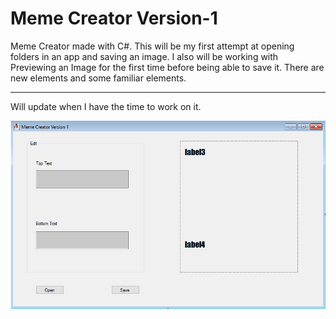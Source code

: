 # Meme Creator Version-1

Meme Creator made with C#. This will be my first attempt at opening folders in an app and saving an image. I also will be working with 
Previewing an Image for the first time before being able to save it. There are new elements and some familiar elements. 

-----------------------------------------------------------------------------------------------------------------------------------
Will update when I have the time to work on it.

![alt text](https://github.com/abelberhane/MemeCreatorVersion-1/blob/master/Images/InitialSH.png?raw=true)
